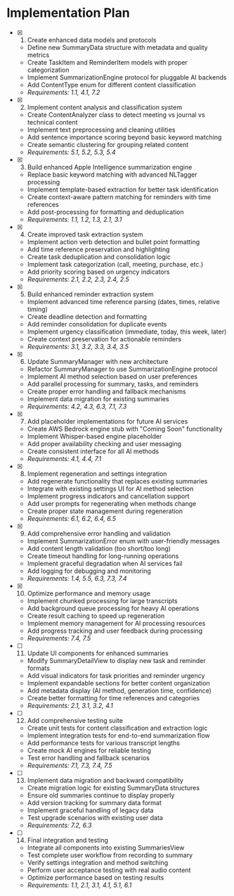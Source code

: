 # Implementation Plan

- [x] 1. Create enhanced data models and protocols
  - Define new SummaryData structure with metadata and quality metrics
  - Create TaskItem and ReminderItem models with proper categorization
  - Implement SummarizationEngine protocol for pluggable AI backends
  - Add ContentType enum for different content classification
  - _Requirements: 1.1, 4.1, 7.2_

- [x] 2. Implement content analysis and classification system
  - Create ContentAnalyzer class to detect meeting vs journal vs technical content
  - Implement text preprocessing and cleaning utilities
  - Add sentence importance scoring beyond basic keyword matching
  - Create semantic clustering for grouping related content
  - _Requirements: 5.1, 5.2, 5.3, 5.4_

- [x] 3. Build enhanced Apple Intelligence summarization engine
  - Replace basic keyword matching with advanced NLTagger processing
  - Implement template-based extraction for better task identification
  - Create context-aware pattern matching for reminders with time references
  - Add post-processing for formatting and deduplication
  - _Requirements: 1.1, 1.2, 1.3, 2.1, 3.1_

- [x] 4. Create improved task extraction system
  - Implement action verb detection and bullet point formatting
  - Add time reference preservation and highlighting
  - Create task deduplication and consolidation logic
  - Implement task categorization (call, meeting, purchase, etc.)
  - Add priority scoring based on urgency indicators
  - _Requirements: 2.1, 2.2, 2.3, 2.4, 2.5_

- [x] 5. Build enhanced reminder extraction system
  - Implement advanced time reference parsing (dates, times, relative timing)
  - Create deadline detection and formatting
  - Add reminder consolidation for duplicate events
  - Implement urgency classification (immediate, today, this week, later)
  - Create context preservation for actionable reminders
  - _Requirements: 3.1, 3.2, 3.3, 3.4, 3.5_

- [x] 6. Update SummaryManager with new architecture
  - Refactor SummaryManager to use SummarizationEngine protocol
  - Implement AI method selection based on user preferences
  - Add parallel processing for summary, tasks, and reminders
  - Create proper error handling and fallback mechanisms
  - Implement data migration for existing summaries
  - _Requirements: 4.2, 4.3, 6.3, 7.1, 7.3_

- [x] 7. Add placeholder implementations for future AI services
  - Create AWS Bedrock engine stub with "Coming Soon" functionality
  - Implement Whisper-based engine placeholder
  - Add proper availability checking and user messaging
  - Create consistent interface for all AI methods
  - _Requirements: 4.1, 4.4, 7.1_

- [x] 8. Implement regeneration and settings integration
  - Add regenerate functionality that replaces existing summaries
  - Integrate with existing settings UI for AI method selection
  - Implement progress indicators and cancellation support
  - Add user prompts for regenerating when methods change
  - Create proper state management during regeneration
  - _Requirements: 6.1, 6.2, 6.4, 6.5_

- [x] 9. Add comprehensive error handling and validation
  - Implement SummarizationError enum with user-friendly messages
  - Add content length validation (too short/too long)
  - Create timeout handling for long-running operations
  - Implement graceful degradation when AI services fail
  - Add logging for debugging and monitoring
  - _Requirements: 1.4, 5.5, 6.3, 7.3, 7.4_

- [x] 10. Optimize performance and memory usage
  - Implement chunked processing for large transcripts
  - Add background queue processing for heavy AI operations
  - Create result caching to speed up regeneration
  - Implement memory management for AI processing resources
  - Add progress tracking and user feedback during processing
  - _Requirements: 7.4, 7.5_

- [ ] 11. Update UI components for enhanced summaries
  - Modify SummaryDetailView to display new task and reminder formats
  - Add visual indicators for task priorities and reminder urgency
  - Implement expandable sections for better content organization
  - Add metadata display (AI method, generation time, confidence)
  - Create better formatting for time references and categories
  - _Requirements: 2.1, 3.1, 3.2, 4.1_

- [ ] 12. Add comprehensive testing suite
  - Create unit tests for content classification and extraction logic
  - Implement integration tests for end-to-end summarization flow
  - Add performance tests for various transcript lengths
  - Create mock AI engines for reliable testing
  - Test error handling and fallback scenarios
  - _Requirements: 7.1, 7.3, 7.4, 7.5_

- [ ] 13. Implement data migration and backward compatibility
  - Create migration logic for existing SummaryData structures
  - Ensure old summaries continue to display properly
  - Add version tracking for summary data format
  - Implement graceful handling of legacy data
  - Test upgrade scenarios with existing user data
  - _Requirements: 7.2, 6.3_

- [ ] 14. Final integration and testing
  - Integrate all components into existing SummariesView
  - Test complete user workflow from recording to summary
  - Verify settings integration and method switching
  - Perform user acceptance testing with real audio content
  - Optimize performance based on testing results
  - _Requirements: 1.1, 2.1, 3.1, 4.1, 5.1, 6.1_